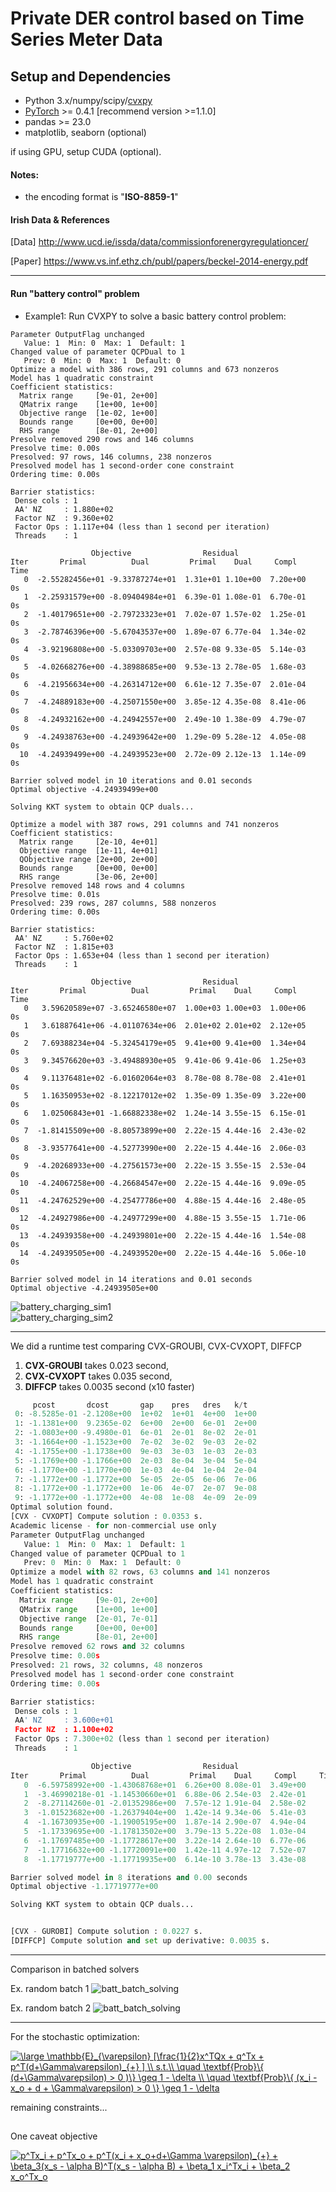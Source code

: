 # Private DER control based on Time Series Meter Data


## Setup and Dependencies

+ Python 3.x/numpy/scipy/[cvxpy](http://www.cvxpy.org/en/latest/)
+ [PyTorch](https://pytorch.org) >= 0.4.1  [recommend version >=1.1.0]
+ pandas >= 23.0
+ matplotlib, seaborn (optional)

if using GPU, setup CUDA (optional). 

#### Notes:
- the encoding format is "**ISO-8859-1**" 

#### Irish Data \& References 
[Data] http://www.ucd.ie/issda/data/commissionforenergyregulationcer/

[Paper] https://www.vs.inf.ethz.ch/publ/papers/beckel-2014-energy.pdf


***
#### Run "battery control" problem 

* Example1: Run CVXPY to solve a basic battery control problem:


```
Parameter OutputFlag unchanged
   Value: 1  Min: 0  Max: 1  Default: 1
Changed value of parameter QCPDual to 1
   Prev: 0  Min: 0  Max: 1  Default: 0
Optimize a model with 386 rows, 291 columns and 673 nonzeros
Model has 1 quadratic constraint
Coefficient statistics:
  Matrix range     [9e-01, 2e+00]
  QMatrix range    [1e+00, 1e+00]
  Objective range  [1e-02, 1e+00]
  Bounds range     [0e+00, 0e+00]
  RHS range        [8e-01, 2e+00]
Presolve removed 290 rows and 146 columns
Presolve time: 0.00s
Presolved: 97 rows, 146 columns, 238 nonzeros
Presolved model has 1 second-order cone constraint
Ordering time: 0.00s

Barrier statistics:
 Dense cols : 1
 AA' NZ     : 1.880e+02
 Factor NZ  : 9.360e+02
 Factor Ops : 1.117e+04 (less than 1 second per iteration)
 Threads    : 1

                  Objective                Residual
Iter       Primal          Dual         Primal    Dual     Compl     Time
   0  -2.55282456e+01 -9.33787274e+01  1.31e+01 1.10e+00  7.20e+00     0s
   1  -2.25931579e+00 -8.09404984e+01  6.39e-01 1.08e-01  6.70e-01     0s
   2  -1.40179651e+00 -2.79723323e+01  7.02e-07 1.57e-02  1.25e-01     0s
   3  -2.78746396e+00 -5.67043537e+00  1.89e-07 6.77e-04  1.34e-02     0s
   4  -3.92196808e+00 -5.03309703e+00  2.57e-08 9.33e-05  5.14e-03     0s
   5  -4.02668276e+00 -4.38988685e+00  9.53e-13 2.78e-05  1.68e-03     0s
   6  -4.21956634e+00 -4.26314712e+00  6.61e-12 7.35e-07  2.01e-04     0s
   7  -4.24889183e+00 -4.25071550e+00  3.85e-12 4.35e-08  8.41e-06     0s
   8  -4.24932162e+00 -4.24942557e+00  2.49e-10 1.38e-09  4.79e-07     0s
   9  -4.24938763e+00 -4.24939642e+00  1.29e-09 5.28e-12  4.05e-08     0s
  10  -4.24939499e+00 -4.24939523e+00  2.72e-09 2.12e-13  1.14e-09     0s

Barrier solved model in 10 iterations and 0.01 seconds
Optimal objective -4.24939499e+00

Solving KKT system to obtain QCP duals...

Optimize a model with 387 rows, 291 columns and 741 nonzeros
Coefficient statistics:
  Matrix range     [2e-10, 4e+01]
  Objective range  [1e-11, 4e+01]
  QObjective range [2e+00, 2e+00]
  Bounds range     [0e+00, 0e+00]
  RHS range        [3e-06, 2e+00]
Presolve removed 148 rows and 4 columns
Presolve time: 0.01s
Presolved: 239 rows, 287 columns, 588 nonzeros
Ordering time: 0.00s

Barrier statistics:
 AA' NZ     : 5.760e+02
 Factor NZ  : 1.815e+03
 Factor Ops : 1.653e+04 (less than 1 second per iteration)
 Threads    : 1

                  Objective                Residual
Iter       Primal          Dual         Primal    Dual     Compl     Time
   0   3.59620589e+07 -3.65246580e+07  1.00e+03 1.00e+03  1.00e+06     0s
   1   3.61887641e+06 -4.01107634e+06  2.01e+02 2.01e+02  2.12e+05     0s
   2   7.69388234e+04 -5.32454179e+05  9.41e+00 9.41e+00  1.34e+04     0s
   3   9.34576620e+03 -3.49488930e+05  9.41e-06 9.41e-06  1.25e+03     0s
   4   9.11376481e+02 -6.01602064e+03  8.78e-08 8.78e-08  2.41e+01     0s
   5   1.16350953e+02 -8.12217012e+02  1.35e-09 1.35e-09  3.22e+00     0s
   6   1.02506843e+01 -1.66882338e+02  1.24e-14 3.55e-15  6.15e-01     0s
   7  -1.81415509e+00 -8.80573899e+00  2.22e-15 4.44e-16  2.43e-02     0s
   8  -3.93577641e+00 -4.52773990e+00  2.22e-15 4.44e-16  2.06e-03     0s
   9  -4.20268933e+00 -4.27561573e+00  2.22e-15 3.55e-15  2.53e-04     0s
  10  -4.24067258e+00 -4.26684547e+00  2.22e-15 4.44e-16  9.09e-05     0s
  11  -4.24762529e+00 -4.25477786e+00  4.88e-15 4.44e-16  2.48e-05     0s
  12  -4.24927986e+00 -4.24977299e+00  4.88e-15 3.55e-15  1.71e-06     0s
  13  -4.24939358e+00 -4.24939801e+00  2.22e-15 4.44e-16  1.54e-08     0s
  14  -4.24939505e+00 -4.24939520e+00  2.22e-15 4.44e-16  5.06e-10     0s

Barrier solved model in 14 iterations and 0.01 seconds
Optimal objective -4.24939505e+00
```

![battery_charging_sim1](fig/Batt_basic_charging_plot_cvx.png)  
![battery_charging_sim2](fig/Batt_with_demand_charging_plot_cvx.png)  

***
We did a runtime test comparing CVX-GROUBI, CVX-CVXOPT, DIFFCP 
1. **CVX-GROUBI** takes 0.023 second, 
2. **CVX-CVXOPT** takes 0.035 second, 
3. **DIFFCP** takes 0.0035 second (x10 faster)

```python
     pcost       dcost       gap    pres   dres   k/t
 0: -8.5285e-01 -2.1208e+00  1e+02  1e+01  4e+00  1e+00
 1: -1.1381e+00  9.2365e-02  6e+00  2e+00  6e-01  2e+00
 2: -1.0803e+00 -9.4980e-01  6e-01  2e-01  8e-02  2e-01
 3: -1.1664e+00 -1.1523e+00  7e-02  3e-02  9e-03  2e-02
 4: -1.1755e+00 -1.1738e+00  9e-03  3e-03  1e-03  2e-03
 5: -1.1769e+00 -1.1766e+00  2e-03  8e-04  3e-04  5e-04
 6: -1.1770e+00 -1.1770e+00  1e-03  4e-04  1e-04  2e-04
 7: -1.1772e+00 -1.1772e+00  5e-05  2e-05  6e-06  7e-06
 8: -1.1772e+00 -1.1772e+00  1e-06  4e-07  2e-07  9e-08
 9: -1.1772e+00 -1.1772e+00  4e-08  1e-08  4e-09  2e-09
Optimal solution found.
[CVX - CVXOPT] Compute solution : 0.0353 s.
Academic license - for non-commercial use only
Parameter OutputFlag unchanged
   Value: 1  Min: 0  Max: 1  Default: 1
Changed value of parameter QCPDual to 1
   Prev: 0  Min: 0  Max: 1  Default: 0
Optimize a model with 82 rows, 63 columns and 141 nonzeros
Model has 1 quadratic constraint
Coefficient statistics:
  Matrix range     [9e-01, 2e+00]
  QMatrix range    [1e+00, 1e+00]
  Objective range  [2e-01, 7e-01]
  Bounds range     [0e+00, 0e+00]
  RHS range        [8e-01, 2e+00]
Presolve removed 62 rows and 32 columns
Presolve time: 0.00s
Presolved: 21 rows, 32 columns, 48 nonzeros
Presolved model has 1 second-order cone constraint
Ordering time: 0.00s

Barrier statistics:
 Dense cols : 1
 AA' NZ     : 3.600e+01
 Factor NZ  : 1.100e+02
 Factor Ops : 7.300e+02 (less than 1 second per iteration)
 Threads    : 1

                  Objective                Residual
Iter       Primal          Dual         Primal    Dual     Compl     Time
   0  -6.59758992e+00 -1.43068768e+01  6.26e+00 8.08e-01  3.49e+00     0s
   1  -3.46990218e-01 -1.14530660e+01  6.88e-06 2.54e-03  2.42e-01     0s
   2  -8.27114260e-01 -2.01352986e+00  7.57e-12 1.91e-04  2.58e-02     0s
   3  -1.01523682e+00 -1.26379404e+00  1.42e-14 9.34e-06  5.41e-03     0s
   4  -1.16730935e+00 -1.19005195e+00  1.87e-14 2.90e-07  4.94e-04     0s
   5  -1.17339695e+00 -1.17813502e+00  3.79e-13 5.22e-08  1.03e-04     0s
   6  -1.17697485e+00 -1.17728617e+00  3.22e-14 2.64e-10  6.77e-06     0s
   7  -1.17716632e+00 -1.17720091e+00  1.42e-11 4.97e-12  7.52e-07     0s
   8  -1.17719777e+00 -1.17719935e+00  6.14e-10 3.78e-13  3.43e-08     0s

Barrier solved model in 8 iterations and 0.00 seconds
Optimal objective -1.17719777e+00

Solving KKT system to obtain QCP duals...


[CVX - GUROBI] Compute solution : 0.0227 s.
[DIFFCP] Compute solution and set up derivative: 0.0035 s.
``` 

***
Comparison in batched solvers

Ex. random batch 1 
![batt_batch_solving](fig/batch_sol_comparison_batch_0.png)

Ex. random batch 2
![batt_batch_solving](fig/batch_sol_comparison_batch_1.png)


***
For the stochastic optimization:

<a href="https://www.codecogs.com/eqnedit.php?latex=\dpi{120}&space;\large&space;\mathbb{E}_{\varepsilon}&space;[\frac{1}{2}x^TQx&space;&plus;&space;q^Tx&space;&plus;&space;p^T(d&plus;\Gamma\varepsilon)_{&plus;}&space;]&space;\\&space;s.t.\\&space;\quad&space;\textbf{Prob}\{&space;(d&plus;\Gamma\varepsilon)&space;>&space;0&space;)\}&space;\geq&space;1&space;-&space;\delta&space;\\&space;\quad&space;\textbf{Prob}\{&space;(x_i&space;-&space;x_o&space;&plus;&space;d&space;&plus;&space;\Gamma\varepsilon)&space;>&space;0&space;\}&space;\geq&space;1&space;-&space;\delta" target="_blank"><img src="https://latex.codecogs.com/svg.latex?\dpi{120}&space;\large&space;\mathbb{E}_{\varepsilon}&space;[\frac{1}{2}x^TQx&space;&plus;&space;q^Tx&space;&plus;&space;p^T(d&plus;\Gamma\varepsilon)_{&plus;}&space;]&space;\\&space;s.t.\\&space;\quad&space;\textbf{Prob}\{&space;(d&plus;\Gamma\varepsilon)&space;>&space;0&space;)\}&space;\geq&space;1&space;-&space;\delta&space;\\&space;\quad&space;\textbf{Prob}\{&space;(x_i&space;-&space;x_o&space;&plus;&space;d&space;&plus;&space;\Gamma\varepsilon)&space;>&space;0&space;\}&space;\geq&space;1&space;-&space;\delta" title="\large \mathbb{E}_{\varepsilon} [\frac{1}{2}x^TQx + q^Tx + p^T(d+\Gamma\varepsilon)_{+} ] \\ s.t.\\ \quad \textbf{Prob}\{ (d+\Gamma\varepsilon) > 0 )\} \geq 1 - \delta \\ \quad \textbf{Prob}\{ (x_i - x_o + d + \Gamma\varepsilon) > 0 \} \geq 1 - \delta" /></a>

remaining constraints...  


## 

One caveat objective   
 
<a href="https://www.codecogs.com/eqnedit.php?latex=p^Tx_i&space;&plus;&space;p^Tx_o&space;&plus;&space;p^T(x_i&space;&plus;&space;x_o&plus;d&plus;\Gamma&space;\varepsilon)_{&plus;}&space;&plus;&space;\beta_3(x_s&space;-&space;\alpha&space;B)^T(x_s&space;-&space;\alpha&space;B)&space;&plus;&space;\beta_1&space;x_i^Tx_i&space;&plus;&space;\beta_2&space;x_o^Tx_o" target="_blank"><img src="https://latex.codecogs.com/svg.latex?p^Tx_i&space;&plus;&space;p^Tx_o&space;&plus;&space;p^T(x_i&space;&plus;&space;x_o&plus;d&plus;\Gamma&space;\varepsilon)_{&plus;}&space;&plus;&space;\beta_3(x_s&space;-&space;\alpha&space;B)^T(x_s&space;-&space;\alpha&space;B)&space;&plus;&space;\beta_1&space;x_i^Tx_i&space;&plus;&space;\beta_2&space;x_o^Tx_o" title="p^Tx_i + p^Tx_o + p^T(x_i + x_o+d+\Gamma \varepsilon)_{+} + \beta_3(x_s - \alpha B)^T(x_s - \alpha B) + \beta_1 x_i^Tx_i + \beta_2 x_o^Tx_o" /></a>